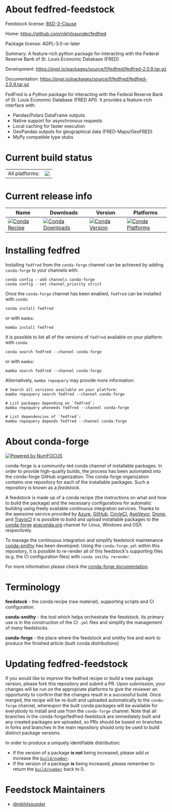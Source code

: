 About fedfred-feedstock
=======================

Feedstock license: [BSD-3-Clause](https://github.com/conda-forge/fedfred-feedstock/blob/main/LICENSE.txt)

Home: https://github.com/nikhilxsunder/fedfred

Package license: AGPL-3.0-or-later

Summary: A feature-rich python package for interacting with the Federal Reserve Bank of St. Louis Economic Database (FRED)

Development: https://pypi.io/packages/source/f/fedfred/fedfred-2.0.9.tar.gz

Documentation: https://pypi.io/packages/source/f/fedfred/fedfred-2.0.9.tar.gz

FedFred is a Python package for interacting with the Federal Reserve Bank of St. Louis Economic Database (FRED API).
It provides a feature-rich interface with:
- Pandas/Polars DataFrame outputs
- Native support for asynchronous requests
- Local caching for faster execution
- GeoPandas outputs for geographical data (FRED-Maps/GeoFRED)
- MyPy compatible type stubs


Current build status
====================


<table><tr><td>All platforms:</td>
    <td>
      <a href="https://dev.azure.com/conda-forge/feedstock-builds/_build/latest?definitionId=25230&branchName=main">
        <img src="https://dev.azure.com/conda-forge/feedstock-builds/_apis/build/status/fedfred-feedstock?branchName=main">
      </a>
    </td>
  </tr>
</table>

Current release info
====================

| Name | Downloads | Version | Platforms |
| --- | --- | --- | --- |
| [![Conda Recipe](https://img.shields.io/badge/recipe-fedfred-green.svg)](https://anaconda.org/conda-forge/fedfred) | [![Conda Downloads](https://img.shields.io/conda/dn/conda-forge/fedfred.svg)](https://anaconda.org/conda-forge/fedfred) | [![Conda Version](https://img.shields.io/conda/vn/conda-forge/fedfred.svg)](https://anaconda.org/conda-forge/fedfred) | [![Conda Platforms](https://img.shields.io/conda/pn/conda-forge/fedfred.svg)](https://anaconda.org/conda-forge/fedfred) |

Installing fedfred
==================

Installing `fedfred` from the `conda-forge` channel can be achieved by adding `conda-forge` to your channels with:

```
conda config --add channels conda-forge
conda config --set channel_priority strict
```

Once the `conda-forge` channel has been enabled, `fedfred` can be installed with `conda`:

```
conda install fedfred
```

or with `mamba`:

```
mamba install fedfred
```

It is possible to list all of the versions of `fedfred` available on your platform with `conda`:

```
conda search fedfred --channel conda-forge
```

or with `mamba`:

```
mamba search fedfred --channel conda-forge
```

Alternatively, `mamba repoquery` may provide more information:

```
# Search all versions available on your platform:
mamba repoquery search fedfred --channel conda-forge

# List packages depending on `fedfred`:
mamba repoquery whoneeds fedfred --channel conda-forge

# List dependencies of `fedfred`:
mamba repoquery depends fedfred --channel conda-forge
```


About conda-forge
=================

[![Powered by
NumFOCUS](https://img.shields.io/badge/powered%20by-NumFOCUS-orange.svg?style=flat&colorA=E1523D&colorB=007D8A)](https://numfocus.org)

conda-forge is a community-led conda channel of installable packages.
In order to provide high-quality builds, the process has been automated into the
conda-forge GitHub organization. The conda-forge organization contains one repository
for each of the installable packages. Such a repository is known as a *feedstock*.

A feedstock is made up of a conda recipe (the instructions on what and how to build
the package) and the necessary configurations for automatic building using freely
available continuous integration services. Thanks to the awesome service provided by
[Azure](https://azure.microsoft.com/en-us/services/devops/), [GitHub](https://github.com/),
[CircleCI](https://circleci.com/), [AppVeyor](https://www.appveyor.com/),
[Drone](https://cloud.drone.io/welcome), and [TravisCI](https://travis-ci.com/)
it is possible to build and upload installable packages to the
[conda-forge](https://anaconda.org/conda-forge) [anaconda.org](https://anaconda.org/)
channel for Linux, Windows and OSX respectively.

To manage the continuous integration and simplify feedstock maintenance
[conda-smithy](https://github.com/conda-forge/conda-smithy) has been developed.
Using the ``conda-forge.yml`` within this repository, it is possible to re-render all of
this feedstock's supporting files (e.g. the CI configuration files) with ``conda smithy rerender``.

For more information please check the [conda-forge documentation](https://conda-forge.org/docs/).

Terminology
===========

**feedstock** - the conda recipe (raw material), supporting scripts and CI configuration.

**conda-smithy** - the tool which helps orchestrate the feedstock.
                   Its primary use is in the construction of the CI ``.yml`` files
                   and simplify the management of *many* feedstocks.

**conda-forge** - the place where the feedstock and smithy live and work to
                  produce the finished article (built conda distributions)


Updating fedfred-feedstock
==========================

If you would like to improve the fedfred recipe or build a new
package version, please fork this repository and submit a PR. Upon submission,
your changes will be run on the appropriate platforms to give the reviewer an
opportunity to confirm that the changes result in a successful build. Once
merged, the recipe will be re-built and uploaded automatically to the
`conda-forge` channel, whereupon the built conda packages will be available for
everybody to install and use from the `conda-forge` channel.
Note that all branches in the conda-forge/fedfred-feedstock are
immediately built and any created packages are uploaded, so PRs should be based
on branches in forks and branches in the main repository should only be used to
build distinct package versions.

In order to produce a uniquely identifiable distribution:
 * If the version of a package **is not** being increased, please add or increase
   the [``build/number``](https://docs.conda.io/projects/conda-build/en/latest/resources/define-metadata.html#build-number-and-string).
 * If the version of a package **is** being increased, please remember to return
   the [``build/number``](https://docs.conda.io/projects/conda-build/en/latest/resources/define-metadata.html#build-number-and-string)
   back to 0.

Feedstock Maintainers
=====================

* [@nikhilxsunder](https://github.com/nikhilxsunder/)

